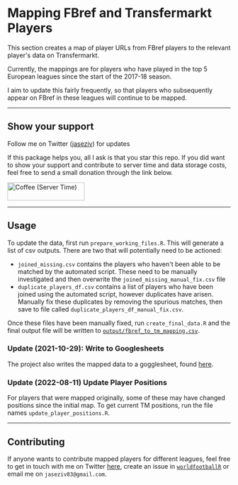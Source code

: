 # Mapping FBref and Transfermarkt Players

This section creates a map of player URLs from FBref players to the relevant player's data on Transfermarkt.

Currently, the mappings are for players who have played in the top 5 European leagues since the start of the 2017-18 season.

I aim to update this fairly frequently, so that players who subsequently appear on FBref in these leagues will continue to be mapped.

***

## Show your support
Follow me on Twitter ([jaseziv](https://twitter.com/jaseziv)) for updates

If this package helps you, all I ask is that you star this repo. If you did want to show your support and contribute to server time and data storage costs, feel free to send a small donation through the link below.

<a href="https://www.buymeacoffee.com/jaseziv83A" target="_blank"><img src="https://cdn.buymeacoffee.com/buttons/default-orange.png" alt="Coffee (Server Time)" height="41" width="174"></a>

***

## Usage

To update the data, first run `prepare_working_files.R`. This will generate a list of csv outputs. There are two that will potentially need to be actioned:

* `joined_missing.csv` contains the players who haven't been able to be matched by the automated script. These need to be manually investigated and then overwrite the `joined_missing_manual_fix.csv` file
* `duplicate_players_df.csv` contains a list of players who have been joined using the automated script, however duplicates have arisen. Manually fix these duplicates by removing the spurious matches, then save to file called `duplicate_players_df_manual_fix.csv`.

Once these files have been manually fixed, run `create_final_data.R` and the final output file will be written to [`output/fbref_to_tm_mapping.csv`](https://github.com/JaseZiv/worldfootballR_data/blob/master/raw-data/fbref-tm-player-mapping/output/fbref_to_tm_mapping.csv).

### Update (2021-10-29): Write to Googlesheets

The project also writes the mapped data to a gogglesheet, found [here](https://docs.google.com/spreadsheets/d/1GjjS9IRp6FVzVX5QyfmttMk8eYBtIzuZ_YIM0VWg8OY/edit#gid=61874932).


### Update (2022-08-11) Update Player Positions

For players that were mapped originally, some of these may have changed positions since the initial map. To get current TM positions, run the file names `update_player_positions.R`.

***

## Contributing

If anyone wants to contribute mapped players for different leagues, feel free to get in touch with me on Twitter [here](https://twitter.com/jaseziv), create an issue in [`worldfootballR`](https://github.com/JaseZiv/worldfootballR) or email me on `jaseziv83@gmail.com`.
